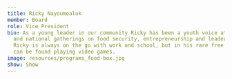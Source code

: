 ```yaml
---
title: Ricky Nayoumealuk
member: Board
role: Vice President
bio: As a young leader in our community Ricky has been a youth voice at regional
  and national gatherings on food security, entrepreneurship and leadership.
  Ricky is always on the go with work and school, but in his rare free time he
  can be found playing video games.
image: resources/programs_food-box.jpg
show: Show
---
```

